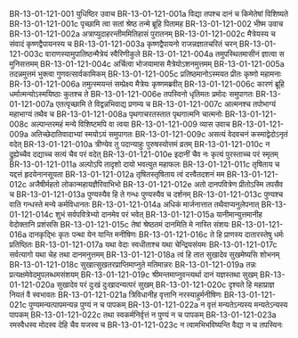 BR-13-01-121-001	युधिष्ठिर उवाच
BR-13-01-121-001a	विद्या तपश्च दानं च किमेतेषां विशिष्यते
BR-13-01-121-001c	पृच्छामि त्वा सतां श्रेष्ठ तन्मे ब्रूहि पितामह
BR-13-01-121-002	भीष्म उवाच
BR-13-01-121-002a	अत्राप्युदाहरन्तीममितिहासं पुरातनम्
BR-13-01-121-002c	मैत्रेयस्य च संवादं कृष्णद्वैपायनस्य च
BR-13-01-121-003a	कृष्णद्वैपायनो राजन्नज्ञातचरितं चरन्
BR-13-01-121-003c	वाराणस्यामुपातिष्ठन्मैत्रेयं स्वैरिणीकुले
BR-13-01-121-004a	तमुपस्थितमासीनं ज्ञात्वा स मुनिसत्तमम्
BR-13-01-121-004c	अर्चित्वा भोजयामास मैत्रेयोऽशनमुत्तमम्
BR-13-01-121-005a	तदन्नमुत्तमं भुक्त्वा गुणवत्सार्वकामिकम्
BR-13-01-121-005c	प्रतिष्ठमानोऽस्मयत प्रीतः कृष्णो महामनाः
BR-13-01-121-006a	तमुत्स्मयन्तं सम्प्रेक्ष्य मैत्रेयः कृष्णमब्रवीत्
BR-13-01-121-006c	कारणं ब्रूहि धर्मात्मन्योऽस्मयिष्ठाः कुतश्च ते
BR-13-01-121-006e	तपस्विनो धृतिमतः प्रमोदः समुपागतः
BR-13-01-121-007a	एतत्पृच्छामि ते विद्वन्नभिवाद्य प्रणम्य च
BR-13-01-121-007c	आत्मनश्च तपोभाग्यं महाभाग्यं तथैव च
BR-13-01-121-008a	पृथगाचरतस्तात पृथगात्मनि चात्मनोः
BR-13-01-121-008c	अल्पान्तरमहं मन्ये विशिष्टमपि वा त्वया
BR-13-01-121-009	व्यास उवाच
BR-13-01-121-009a	अतिच्छेदातिवादाभ्यां स्मयोऽयं समुपागतः
BR-13-01-121-009c	असत्यं वेदवचनं कस्माद्वेदोऽनृतं वदेत्
BR-13-01-121-010a	त्रीण्येव तु पदान्याहुः पुरुषस्योत्तमं व्रतम्
BR-13-01-121-010c	न द्रुह्येच्चैव दद्याच्च सत्यं चैव परं वदेत्
BR-13-01-121-010e	इदानीं चैव नः कृत्यं पुरस्ताच्च परं स्मृतम्
BR-13-01-121-011a	अल्पोऽपि तादृशो दायो भवत्युत महाफलः
BR-13-01-121-011c	तृषिताय च यद्दत्तं हृदयेनानसूयता
BR-13-01-121-012a	तृषितस्तृषिताय त्वं दत्त्वैतदशनं मम
BR-13-01-121-012c	अजैषीर्महतो लोकान्महायज्ञैरिवाभिभो
BR-13-01-121-012e	अतो दानपवित्रेण प्रीतोऽस्मि तपसैव च
BR-13-01-121-013a	पुण्यस्यैव हि ते गन्धः पुण्यस्यैव च दर्शनम्
BR-13-01-121-013c	पुण्यश्च वाति गन्धस्ते मन्ये कर्मविधानतः
BR-13-01-121-014a	अधिकं मार्जनात्तात तथैवाप्यनुलेपनात्
BR-13-01-121-014c	शुभं सर्वपवित्रेभ्यो दानमेव परं भवेत्
BR-13-01-121-015a	यानीमान्युत्तमानीह वेदोक्तानि प्रशंससि
BR-13-01-121-015c	तेषां श्रेष्ठतमं दानमिति मे नास्ति संशयः
BR-13-01-121-016a	दानकृद्भिः कृतः पन्था येन यान्ति मनीषिणः
BR-13-01-121-016c	ते हि प्राणस्य दातारस्तेषु धर्मः प्रतिष्ठितः
BR-13-01-121-017a	यथा वेदाः स्वधीताश्च यथा चेन्द्रियसंयमः
BR-13-01-121-017c	सर्वत्यागो यथा चेह तथा दानमनुत्तमम्
BR-13-01-121-018a	त्वं हि तात सुखादेव सुखमेष्यसि शोभनम्
BR-13-01-121-018c	सुखात्सुखतरप्राप्तिमाप्नुते मतिमान्नरः
BR-13-01-121-019a	तन्नः प्रत्यक्षमेवेदमुपलब्धमसंशयम्
BR-13-01-121-019c	श्रीमन्तमाप्नुवन्त्यर्था दानं यज्ञस्तथा सुखम्
BR-13-01-121-020a	सुखादेव परं दुःखं दुःखादन्यत्परं सुखम्
BR-13-01-121-020c	दृश्यते हि महाप्राज्ञ नियतं वै स्वभावतः
BR-13-01-121-021a	त्रिविधानीह वृत्तानि नरस्याहुर्मनीषिणः
BR-13-01-121-021c	पुण्यमन्यत्पापमन्यन्न पुण्यं न च पापकम्
BR-13-01-121-022a	न वृत्तं मन्यतेऽन्यस्य मन्यतेऽन्यस्य पापकम्
BR-13-01-121-022c	तथा स्वकर्मनिर्वृत्तं न पुण्यं न च पापकम्
BR-13-01-121-023a	रमस्वैधस्व मोदस्व देहि चैव यजस्व च
BR-13-01-121-023c	न त्वामभिभविष्यन्ति वैद्या न च तपस्विनः
